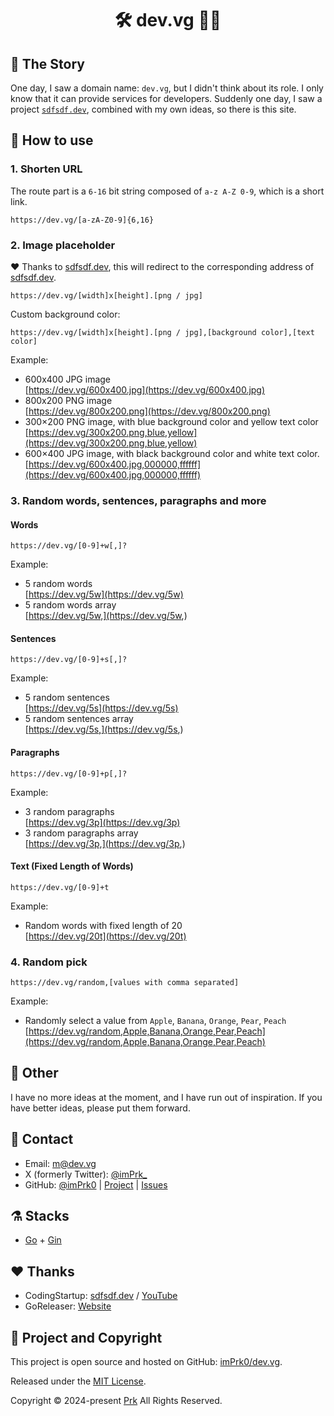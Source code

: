 <center><h1>🛠️&nbsp;dev.vg&nbsp;👨‍💻</h1></center>

## 📖 The Story

One day, I saw a domain name: `dev.vg`, but I didn't think about its role.
I only know that it can provide services for developers.
Suddenly one day, I saw a project [`sdfsdf.dev`](https://sdfsdf.dev),
combined with my own ideas, so there is this site.

## 🤔 How to use

### 1. Shorten URL

The route part is a `6-16` bit string composed of `a-z A-Z 0-9`,
which is a short link.

```
https://dev.vg/[a-zA-Z0-9]{6,16}
```

### 2. Image placeholder

❤️ Thanks to [sdfsdf.dev](https://sdfsdf.dev/),
this will redirect to the corresponding address of [sdfsdf.dev](https://sdfsdf.dev/).

```
https://dev.vg/[width]x[height].[png / jpg]
```

Custom background color:

```
https://dev.vg/[width]x[height].[png / jpg],[background color],[text color]
```

Example:
- 600x400 JPG image  
[https://dev.vg/600x400.jpg](https://dev.vg/600x400.jpg)
- 800x200 PNG image  
[https://dev.vg/800x200.png](https://dev.vg/800x200.png)
- 300×200 PNG image, with blue background color and yellow text color  
[https://dev.vg/300x200.png,blue,yellow](https://dev.vg/300x200.png,blue,yellow)
- 600×400 JPG image, with black background color and white text color.  
[https://dev.vg/600x400.jpg,000000,ffffff](https://dev.vg/600x400.jpg,000000,ffffff)

### 3. Random words, sentences, paragraphs and more

#### Words

```
https://dev.vg/[0-9]+w[,]?
```

Example:
- 5 random words  
[https://dev.vg/5w](https://dev.vg/5w)
- 5 random words array  
[https://dev.vg/5w,](https://dev.vg/5w,)

#### Sentences

```
https://dev.vg/[0-9]+s[,]?
```

Example:
- 5 random sentences  
[https://dev.vg/5s](https://dev.vg/5s)
- 5 random sentences array  
[https://dev.vg/5s,](https://dev.vg/5s,)

#### Paragraphs

```
https://dev.vg/[0-9]+p[,]?
```

Example:
- 3 random paragraphs  
[https://dev.vg/3p](https://dev.vg/3p)
- 3 random paragraphs array  
[https://dev.vg/3p,](https://dev.vg/3p,)

#### Text (Fixed Length of Words)

```
https://dev.vg/[0-9]+t
```

Example:
- Random words with fixed length of 20  
[https://dev.vg/20t](https://dev.vg/20t)

### 4. Random pick

```
https://dev.vg/random,[values with comma separated]
```

Example:
- Randomly select a value from `Apple`, `Banana`, `Orange`, `Pear`, `Peach`  
[https://dev.vg/random,Apple,Banana,Orange,Pear,Peach](https://dev.vg/random,Apple,Banana,Orange,Pear,Peach)

## 📆 Other

I have no more ideas at the moment, and I have run out of inspiration.
If you have better ideas, please put them forward.

## 📮 Contact

- Email: [m@dev.vg](mailto:m@dev.vg)
- X (formerly Twitter): [@imPrk_](https://x.com/imPrk_)
- GitHub: [@imPrk0](https://github.com/imPrk0) | [Project](https://github.com/imPrk0/dev.vg) | [Issues](https://github.com/imPrk0/dev.vg/issues)

## ⚗️ Stacks

- [Go](https://go.dev/) + [Gin](https://github.com/gin-gonic/gin)

## ❤️ Thanks

- CodingStartup: [sdfsdf.dev](https://sdfsdf.dev/) / [YouTube](https://www.youtube.com/@CodingStartup)
- GoReleaser: [Website](https://goreleaser.com/)

## 🚀 Project and Copyright

This project is open source and hosted on GitHub: [imPrk0/dev.vg](https://github.com/imPrk0/dev.vg).

Released under the [MIT License](https://opensource.org/licenses/MIT).

Copyright&nbsp;&copy;&nbsp;2024-present&nbsp;[Prk](https://github.com/imPrk0)&nbsp;All&nbsp;Rights&nbsp;Reserved.
